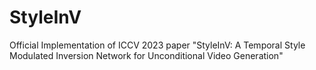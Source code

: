 # StyleInV
Official Implementation of ICCV 2023 paper "StyleInV: A Temporal Style Modulated Inversion Network for Unconditional Video Generation"
